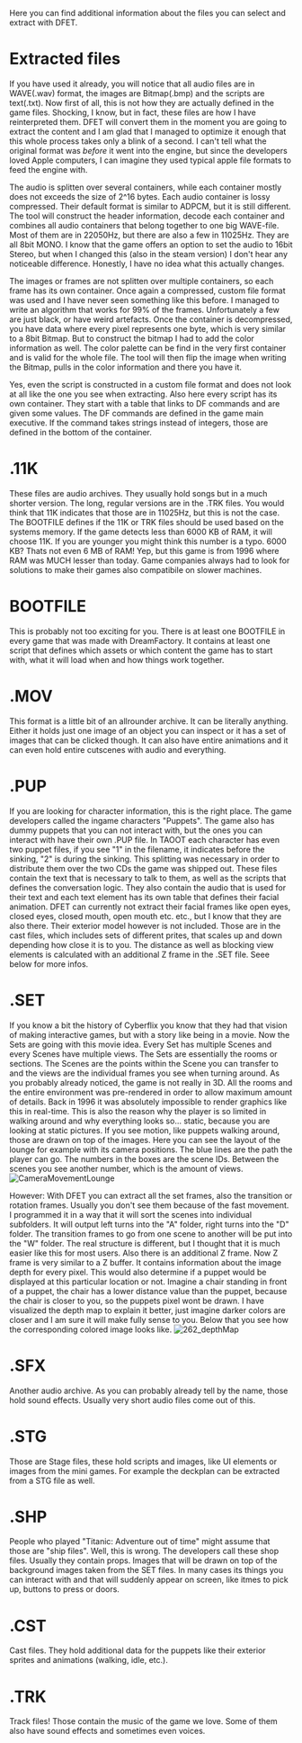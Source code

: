 Here you can find additional information about the files you can select and extract with DFET.

# Extracted files
If you have used it already, you will notice that all audio files are in WAVE(.wav) format, the images are Bitmap(.bmp) and the scripts are text(.txt).
Now first of all, this is not how they are actually defined in the game files. Shocking, I know, but in fact, these files are how I have reinterpreted them.
DFET will convert them in the moment you are going to extract the content and I am glad that I managed to optimize it enough that this whole process takes only a blink of a second.
I can't tell what the original format was *before* it went into the engine, but since the developers loved Apple computers, I can imagine they used typical apple file formats to feed the engine with.

The audio is splitten over several containers, while each container mostly does not exceeds the size of 2^16 bytes.
Each audio container is lossy compressed. Their default format is similar to ADPCM, but it is still different.
The tool will construct the header information, decode each container and combines all audio containers that belong together to one big WAVE-file.
Most of them are in 22050Hz, but there are also a few in 11025Hz. They are all 8bit MONO. I know that the game offers an option to set the audio to 16bit Stereo,
but when I changed this (also in the steam version) I don't hear any noticeable difference. Honestly, I have no idea what this actually changes.

The images or frames are not splitten over multiple containers, so each frame has its own container.
Once again a compressed, custom file format was used and I have never seen something like this before.
I managed to write an algorithm that works for 99% of the frames. Unfortunately a few are just black, or have weird artefacts.
Once the container is decompressed, you have data where every pixel represents one byte, which is very similar to a 8bit Bitmap.
But to construct the bitmap I had to add the color information as well. The color palette can be find in the very first container and is valid for the whole file.
The tool will then flip the image when writing the Bitmap, pulls in the color information and there you have it.

Yes, even the script is constructed in a custom file format and does not look at all like the one you see when extracting.
Also here every script has its own container.
They start with a table that links to DF commands and are given some values. The DF commands are defined in the game main executive.
If the command takes strings instead of integers, those are defined in the bottom of the container.

# .11K
These files are audio archives. They usually hold songs but in a much shorter version. The long, regular versions are in the .TRK files.
You would think that 11K indicates that those are in 11025Hz, but this is not the case.
The BOOTFILE defines if the 11K or TRK files should be used based on the systems memory. If the game detects less than 6000 KB of RAM, it will choose 11K. If you are younger you might think this number is a typo. 6000 KB? Thats not even 6 MB of RAM! Yep, but this game is from 1996 where RAM was MUCH lesser than today.
Game companies always had to look for solutions to make their games also compatibile on slower machines.

# BOOTFILE
This is probably not too exciting for you. There is at least one BOOTFILE in every game that was made with DreamFactory.
It contains at least one script that defines which assets or which content the game has to start with, what it will load when and how things work together.

# .MOV
This format is a little bit of an allrounder archive. It can be literally anything. Either it holds just one image of an object you can inspect or
it has a set of images that can be clicked though. It can also have entire animations and it can even hold entire cutscenes with audio and everything.

# .PUP
If you are looking for character information, this is the right place. The game developers called the ingame characters "Puppets".
The game also has dummy puppets that you can not interact with, but the ones you can interact with have their own .PUP file.
In TAOOT each character has even two puppet files, if you see "1" in the filename, it indicates before the sinking, "2" is during the sinking.
This splitting was necessary in order to distribute them over the two CDs the game was shipped out.
These files contain the text that is necessary to talk to them, as well as the scripts that defines the conversation logic.
They also contain the audio that is used for their text and each text element has its own table that defines their facial animation.
DFET can currently not extract their facial frames like open eyes, closed eyes, closed mouth, open mouth etc. etc., but I know that they are also there.
Their exterior model however is not included. Those are in the cast files, which includes sets of different prites, that scales up and down depending how close it is to you. The distance as well as blocking view elements is calculated with an additional Z frame in the .SET file. Seee below for more infos.

# .SET
If you know a bit the history of Cyberflix you know that they had that vision of making interactive games, but with a story like being in a movie.
Now the Sets are going with this movie idea. Every Set has multiple Scenes and every Scenes have multiple views.
The Sets are essentially the rooms or sections. The Scenes are the points within the Scene you can transfer to and the views are the individual frames you see when turning around.
As you probably already noticed, the game is not really in 3D.
All the rooms and the entire environment was pre-rendered in order to allow maximum amount of details.
Back in 1996 it was absolutely impossible to render graphics like this in real-time. This is also the reason why the player is so limited in walking around
and why everything looks so... static, because you are looking at static pictures. If you see motion, like puppets walking around, those are drawn on top of the images.
Here you can see the layout of the lounge for example with its camera positions. The blue lines are the path the player can go. The numbers in the boxes are the scene IDs. Between the scenes you see another number, which is the amount of views.
![CameraMovementLounge](https://user-images.githubusercontent.com/75583358/148464272-1e797730-9504-41e6-ae67-53b72c770bc5.png)

However: With DFET you can extract all the set frames, also the transition or rotation frames. Usually you don't see them because of the fast movement.
I programmed it in a way that it will sort the scenes into individual subfolders. It will output left turns into the "A" folder, right turns into the "D" folder.
The transition frames to go from one scene to another will be put into the "W" folder. The real structure is different, but I thought that it is much easier like this for most users. Also there is an additional Z frame. Now Z frame is very similar to a Z buffer. It contains information about the image depth for every pixel. This would also determine if a puppet would be displayed at this particular location or not. Imagine a chair standing in front of a puppet, the chair has a lower distance value than the puppet, because the chair is closer to you, so the puppets pixel wont be drawn.
I have visualized the depth map to explain it better, just imagine darker colors are closer and I am sure it will make fully sense to you. Below that you see how the corresponding colored image looks like.
![262_depthMap](https://user-images.githubusercontent.com/75583358/148464307-0435d674-855d-4b90-81f5-779df2927d3c.png)

# .SFX
Another audio archive. As you can probably already tell by the name, those hold sound effects. Usually very short audio files come out of this.

# .STG
Those are Stage files, these hold scripts and images, like UI elements or images from the mini games. For example the deckplan can be extracted from a STG file as well.

# .SHP
People who played "Titanic: Adventure out of time" might assume that those are "ship files". Well, this is wrong. The developers call these shop files. Usually they contain props. Images that will be drawn on top of the background images taken from the SET files. In many cases its things you can interact with and that will suddenly appear on screen, like itmes to pick up, buttons to press or doors.

# .CST
Cast files. They hold additional data for the puppets like their exterior sprites and animations (walking, idle, etc.).

# .TRK
Track files! Those contain the music of the game we love. Some of them also have sound effects and sometimes even voices. 
